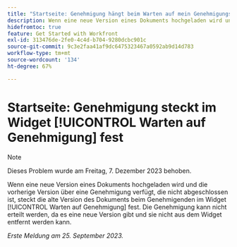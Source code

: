 ```yaml
---
title: "Startseite: Genehmigung hängt beim Warten auf mein Genehmigungs-Widget"
description: Wenn eine neue Version eines Dokuments hochgeladen wird und die vorherige Version über eine nicht abgeschlossene Genehmigung verfügt, hängt die alte Version des Dokuments im Widget Erwartung der Genehmigung des Genehmigers fest. Die Genehmigung kann nicht erteilt werden, da es eine neue Version gibt und sie nicht aus dem Widget entfernt werden kann.
hidefromtoc: true
feature: Get Started with Workfront
exl-id: 313476de-2fe0-4c4d-b704-9280dcbc901c
source-git-commit: 9c3e2faa41af9dc6475323467a0592ab9d14d783
workflow-type: tm+mt
source-wordcount: '134'
ht-degree: 67%

---
```


# Startseite: Genehmigung steckt im Widget [!UICONTROL Warten auf Genehmigung] fest

<!--on WF and WFP TOCs-->

>[!NOTE]
>
>Dieses Problem wurde am Freitag, 7. Dezember 2023 behoben.

Wenn eine neue Version eines Dokuments hochgeladen wird und die vorherige Version über eine Genehmigung verfügt, die nicht abgeschlossen ist, steckt die alte Version des Dokuments beim Genehmigenden im Widget [!UICONTROL Warten auf Genehmigung] fest. Die Genehmigung kann nicht erteilt werden, da es eine neue Version gibt und sie nicht aus dem Widget entfernt werden kann.

_Erste Meldung am 25. September 2023._
